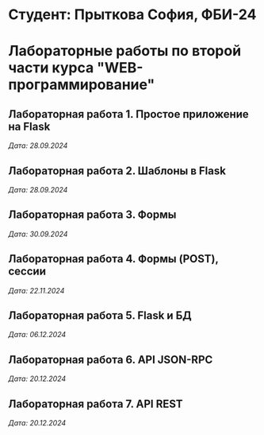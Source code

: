 # Студент: Прыткова София, ФБИ-24

# Лабораторные работы по второй части курса "WEB-программирование"

## Лабораторная работа 1. Простое приложение на Flask

*Дата: 28.09.2024*

## Лабораторная работа 2. Шаблоны в Flask

*Дата: 28.09.2024*

## Лабораторная работа 3. Формы

*Дата: 30.09.2024*


## Лабораторная работа 4. Формы (POST), сессии

*Дата: 22.11.2024*

## Лабораторная работа 5. Flask и БД

*Дата: 06.12.2024*

## Лабораторная работа 6. API JSON-RPC

*Дата: 20.12.2024*

## Лабораторная работа 7. API REST

*Дата: 20.12.2024*
